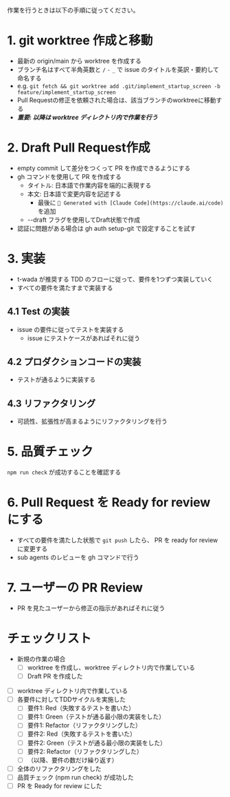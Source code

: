 作業を行うときは以下の手順に従ってください。

# 1. git worktree 作成と移動

- 最新の origin/main から worktree を作成する
- ブランチ名はすべて半角英数と `/` `-` `_` で issue のタイトルを英訳・要約して命名する
- e.g. `git fetch && git worktree add .git/implement_startup_screen -b feature/implement_startup_screen`
- Pull Requestの修正を依頼された場合は、該当ブランチのworktreeに移動する
- **_重要: 以降は worktree ディレクトリ内で作業を行う_**

# 2. Draft Pull Request作成

- empty commit して差分をつくって PR を作成できるようにする
- gh コマンドを使用して PR を作成する
  - タイトル: 日本語で作業内容を端的に表現する
  - 本文: 日本語で変更内容を記述する
    - 最後に `🤖 Generated with [Claude Code](https://claude.ai/code)` を追加
  - --draft フラグを使用してDraft状態で作成
- 認証に問題がある場合は gh auth setup-git で設定することを試す

# 3. 実装

- t-wada が推奨する TDD のフローに従って、要件を1つずつ実装していく
- すべての要件を満たすまで実装する

## 4.1 Test の実装

- issue の要件に従ってテストを実装する
  - issue にテストケースがあればそれに従う

## 4.2 プロダクションコードの実装

- テストが通るように実装する

## 4.3 リファクタリング

- 可読性、拡張性が高まるようにリファクタリングを行う

# 5. 品質チェック

`npm run check` が成功することを確認する

# 6. Pull Request を Ready for review にする

- すべての要件を満たした状態で `git push` したら、 PR を ready for review に変更する
- sub agents のレビューを gh コマンドで行う

# 7. ユーザーの PR Review

- PR を見たユーザーから修正の指示があればそれに従う

# チェックリスト

- 新規の作業の場合
  - [ ] worktree を作成し、worktree ディレクトリ内で作業している
  - [ ] Draft PR を作成した
- [ ] worktree ディレクトリ内で作業している
- [ ] 各要件に対してTDDサイクルを実施した
  - [ ] 要件1: Red（失敗するテストを書いた）
  - [ ] 要件1: Green（テストが通る最小限の実装をした）
  - [ ] 要件1: Refactor（リファクタリングした）
  - [ ] 要件2: Red（失敗するテストを書いた）
  - [ ] 要件2: Green（テストが通る最小限の実装をした）
  - [ ] 要件2: Refactor（リファクタリングした）
  - [ ] （以降、要件の数だけ繰り返す）
- [ ] 全体のリファクタリングをした
- [ ] 品質チェック (npm run check) が成功した
- [ ] PR を Ready for review にした
